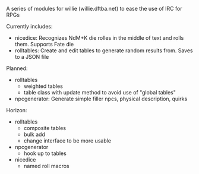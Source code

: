 A series of modules for willie (willie.dftba.net) to ease the use of IRC for RPGs

Currently includes:

* nicedice: Recognizes NdM+K die rolles in the middle of text and rolls them. Supports Fate die
* rolltables: Create and edit tables to generate random results from. Saves to a JSON file

Planned:
* rolltables
    * weighted tables
    * table class with update method to avoid use of "global tables"
* npcgenerator: Generate simple filler npcs, physical description, quirks

Horizon:
* rolltables
    * composite tables
    * bulk add
    * change interface to be more usable
* npcgenerator
    * hook up to tables
* nicedice
    * named roll macros
